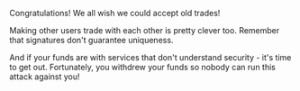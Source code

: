 Congratulations! We all wish we could accept old trades!

Making other users trade with each other is pretty clever too. Remember that signatures don't guarantee uniqueness.

And if your funds are with services that don't understand security - it's time to get out. Fortunately, you withdrew your funds so nobody can run this attack against you!